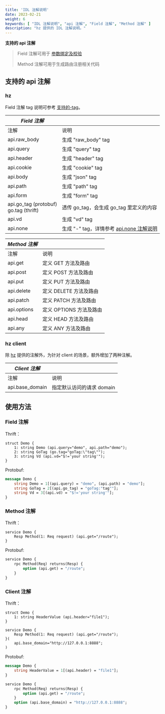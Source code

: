 ```yaml
---
title: 'IDL 注解说明'
date: 2023-02-21
weight: 6
keywords: [ "IDL 注解说明", "api 注解", "Field 注解", "Method 注解" ]
description: "hz 提供的 IDL 注解说明。"
---
```


**支持的 api 注解**

> Field
> 注解可用于 [参数绑定及校验](https://www.cloudwego.io/zh/docs/hertz/tutorials/basic-feature/binding-and-validate/)
>
> Method 注解可用于生成路由注册相关代码

## 支持的 api 注解

### hz

Field 注解 tag
说明可参考 [支持的-tag](https://www.cloudwego.io/zh/docs/hertz/tutorials/basic-feature/binding-and-validate/#%E6%94%AF%E6%8C%81%E7%9A%84-tag)。

| _Field 注解_                               |                                                                                          |
|------------------------------------------|------------------------------------------------------------------------------------------|
| 注解                                       | 说明                                                                                       |
| api.raw_body                             | 生成 "raw_body" tag                                                                        |
| api.query                                | 生成 "query" tag                                                                           |
| api.header                               | 生成 "header" tag                                                                          |
| api.cookie                               | 生成 "cookie" tag                                                                          |
| api.body                                 | 生成 "json" tag                                                                            |
| api.path                                 | 生成 "path" tag                                                                            |
| api.form                                 | 生成 "form" tag                                                                            |
| api.go_tag (protobuf)<br>go.tag (thrift) | 透传 go_tag，会生成 go_tag 里定义的内容                                                              |
| api.vd                                   | 生成 "vd" tag                                                                              |
| api.none                                 | 生成 "-" tag，详情参考 [api.none 注解说明](/zh/docs/hertz/tutorials/toolkit/more-feature/api_none/) |

| _Method 注解_ |                  |
|-------------|------------------|
| 注解          | 说明               |
| api.get     | 定义 GET 方法及路由     |
| api.post    | 定义 POST 方法及路由    |
| api.put     | 定义 PUT 方法及路由     |
| api.delete  | 定义 DELETE 方法及路由  |
| api.patch   | 定义 PATCH 方法及路由   |
| api.options | 定义 OPTIONS 方法及路由 |
| api.head    | 定义 HEAD 方法及路由    |
| api.any     | 定义 ANY 方法及路由     |

### hz client

除 [hz](#hz) 提供的注解外，为针对 client 的场景，额外增加了两种注解。

| _Client 注解_     |                  |
|-----------------|------------------|
| 注解              | 说明               |
| api.base_domain | 指定默认访问的请求 domain |

## 使用方法

### Field 注解

Thrift：

```thrift
struct Demo {
    1: string Demo (api.query="demo", api.path="demo");
    2: string GoTag (go.tag="goTag:\"tag\"");
    3: string Vd (api.vd="$!='your string'");
}
```

Protobuf:

```protobuf
message Demo {
    string Demo = 1[(api.query) = "demo", (api.path) = "demo"];
    string GoTag = 2[(api.go_tag) = "goTag:"tag""];
    string Vd = 3[(api.vd) = "$!='your string'"];
}
```

### Method 注解

Thrift：

```thrift
service Demo {
    Resp Method(1: Req request) (api.get="/route");
}
```

Protobuf:

```protobuf
service Demo {
    rpc Method(Req) returns(Resp) {
        option (api.get) = "/route";
    }
}
```

### Client 注解

Thrift：

```thrift
struct Demo {
    1: string HeaderValue (api.header="file1");
}

service Demo {
    Resp Method(1: Req request) (api.get="/route");
}(
    api.base_domain="http://127.0.0.1:8888";
)
```

Protobuf:

```protobuf
message Demo {
    string HeaderValue = 1[(api.header) = "file1"];
}

service Demo {
    rpc Method(Req) returns(Resp) {
        option (api.get) = "/route";
    }
    option (api.base_domain) = "http://127.0.0.1:8888";
}
```
